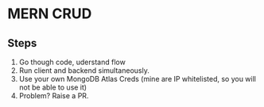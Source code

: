 # MERN CRUD

## Steps
1. Go though code, uderstand flow
2. Run client and backend simultaneously.
3. Use your own MongoDB Atlas Creds (mine are IP whitelisted, so you will not be able to use it)
4. Problem? Raise a PR.